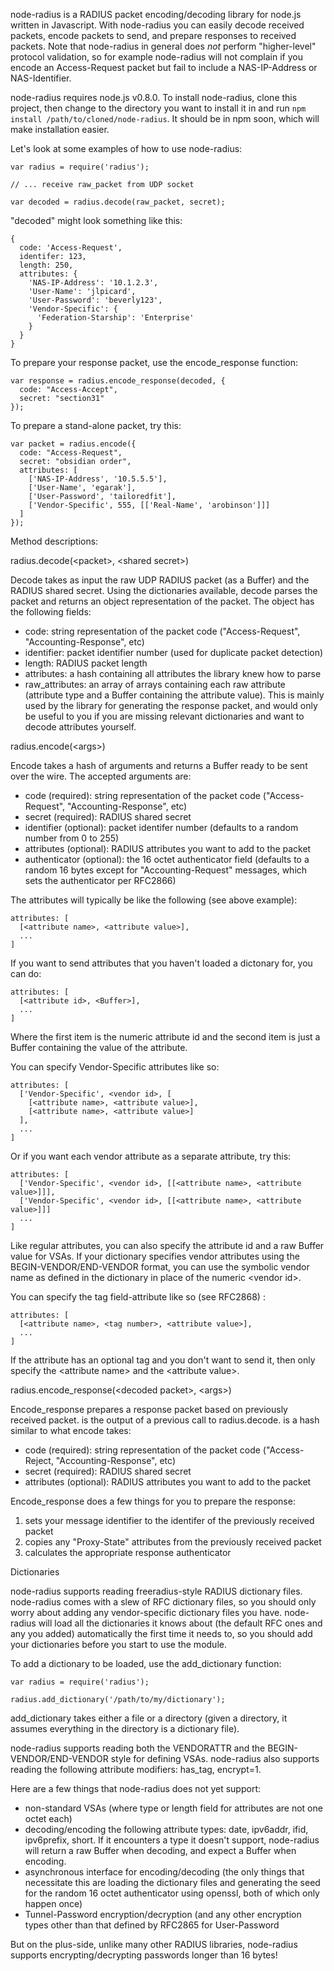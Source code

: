 node-radius is a RADIUS packet encoding/decoding library for node.js written in Javascript. With node-radius you can easily decode received packets, encode packets to send, and prepare responses to received packets. Note that node-radius in general does _not_ perform "higher-level" protocol validation, so for example node-radius will not complain if you encode an Access-Request packet but fail to include a NAS-IP-Address or NAS-Identifier.

node-radius requires node.js v0.8.0. To install node-radius, clone this project, then change to the directory you want to install it in and run `npm install /path/to/cloned/node-radius`. It should be in npm soon, which will make installation easier.

Let's look at some examples of how to use node-radius:

    var radius = require('radius');

    // ... receive raw_packet from UDP socket

    var decoded = radius.decode(raw_packet, secret);

"decoded" might look something like this:

    {
      code: 'Access-Request',
      identifer: 123,
      length: 250,
      attributes: {
        'NAS-IP-Address': '10.1.2.3',
        'User-Name': 'jlpicard',
        'User-Password': 'beverly123',
        'Vendor-Specific': {
          'Federation-Starship': 'Enterprise'
        }
      }
    }

To prepare your response packet, use the encode_response function:

    var response = radius.encode_response(decoded, {
      code: "Access-Accept",
      secret: "section31"
    });

To prepare a stand-alone packet, try this:

    var packet = radius.encode({
      code: "Access-Request",
      secret: "obsidian order",
      attributes: [
        ['NAS-IP-Address', '10.5.5.5'],
        ['User-Name', 'egarak'],
        ['User-Password', 'tailoredfit'],
        ['Vendor-Specific', 555, [['Real-Name', 'arobinson']]]
      ]
    });


Method descriptions:

radius.decode(\<packet>, \<shared secret>)

Decode takes as input the raw UDP RADIUS packet (as a Buffer) and the RADIUS shared secret. Using the dictionaries available, decode parses the packet and returns an object representation of the packet. The object has the following fields:

- code: string representation of the packet code ("Access-Request", "Accounting-Response", etc)
- identifier: packet identifier number (used for duplicate packet detection)
- length: RADIUS packet length
- attributes: a hash containing all attributes the library knew how to parse
- raw_attributes: an array of arrays containing each raw attribute (attribute type and a Buffer containing the attribute value). This is mainly used by the library for generating the response packet, and would only be useful to you if you are missing relevant dictionaries and want to decode attributes yourself.


radius.encode(\<args>)

Encode takes a hash of arguments and returns a Buffer ready to be sent over the wire. The accepted arguments are:

- code (required): string representation of the packet code ("Access-Request", "Accounting-Response", etc)
- secret (required): RADIUS shared secret
- identifier (optional): packet identifer number (defaults to a random number from 0 to 255)
- attributes (optional): RADIUS attributes you want to add to the packet
- authenticator (optional): the 16 octet authenticator field (defaults to a random 16 bytes except for "Accounting-Request" messages, which sets the authenticator per RFC2866)

The attributes will typically be like the following (see above example):

    attributes: [
      [<attribute name>, <attribute value>],
      ...
    ]

If you want to send attributes that you haven't loaded a dictonary for, you can do:

    attributes: [
      [<attribute id>, <Buffer>],
      ...
    ]

Where the first item is the numeric attribute id and the second item is just a Buffer containing the value of the attribute.

You can specify Vendor-Specific attributes like so:

    attributes: [
      ['Vendor-Specific', <vendor id>, [
        [<attribute name>, <attribute value>],
        [<attribute name>, <attribute value>]
      ],
      ...
    ]

Or if you want each vendor attribute as a separate attribute, try this:

    attributes: [
      ['Vendor-Specific', <vendor id>, [[<attribute name>, <attribute value>]]],
      ['Vendor-Specific', <vendor id>, [[<attribute name>, <attribute value>]]]
      ...
    ]

Like regular attributes, you can also specify the attribute id and a raw Buffer value for VSAs. If your dictionary specifies vendor attributes using the BEGIN-VENDOR/END-VENDOR format, you can use the symbolic vendor name as defined in the dictionary in place of the numeric \<vendor id>.

You can specify the tag field-attribute like so (see RFC2868) :

    attributes: [
      [<attribute name>, <tag number>, <attribute value>],
      ...
    ]

If the attribute has an optional tag and you don't want to send it, then only specify the \<attribute name> and the \<attribute value>.


radius.encode\_response(\<decoded packet>, \<args>)

Encode_response prepares a response packet based on previously received packet. <decoded packet> is the output of a previous call to radius.decode. <args> is a hash similar to what encode takes:

- code (required): string representation of the packet code ("Access-Reject, "Accounting-Response", etc)
- secret (required): RADIUS shared secret
- attributes (optional): RADIUS attributes you want to add to the packet

Encode_response does a few things for you to prepare the response:

1. sets your message identifier to the identifer of the previously received packet
1. copies any "Proxy-State" attributes from the previously received packet
1. calculates the appropriate response authenticator


Dictionaries

node-radius supports reading freeradius-style RADIUS dictionary files. node-radius comes with a slew of RFC dictionary files, so you should only worry about adding any vendor-specific dictionary files you have. node-radius will load all the dictionaries it knows about (the default RFC ones and any you added) automatically the first time it needs to, so you should add your dictionaries before you start to use the module.

To add a dictionary to be loaded, use the add_dictionary function:

    var radius = require('radius');

    radius.add_dictionary('/path/to/my/dictionary');

add\_dictionary takes either a file or a directory (given a directory, it assumes everything in the directory is a dictionary file).

node-radius supports reading both the VENDORATTR and the BEGIN-VENDOR/END-VENDOR style for defining VSAs. node-radius also supports reading the following attribute modifiers: has_tag, encrypt=1.

Here are a few things that node-radius does not yet support:
- non-standard VSAs (where type or length field for attributes are not one octet each)
- decoding/encoding the following attribute types: date, ipv6addr, ifid, ipv6prefix, short. If it encounters a type it doesn't support, node-radius will return a raw Buffer when decoding, and expect a Buffer when encoding.
- asynchronous interface for encoding/decoding (the only things that necessitate this are loading the dictionary files and generating the seed for the random 16 octet authenticator using openssl, both of which only happen once)
- Tunnel-Password encryption/decryption (and any other encryption types other than that defined by RFC2865 for User-Password

But on the plus-side, unlike many other RADIUS libraries, node-radius supports encrypting/decrypting passwords longer than 16 bytes!

